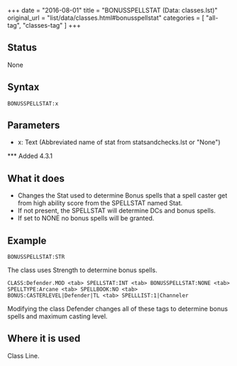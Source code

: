 +++
date = "2016-08-01"
title = "BONUSSPELLSTAT (Data: classes.lst)"
original_url = "list/data/classes.html#bonusspellstat"
categories = [ "all-tag", "classes-tag" ]
+++

## Status

None

## Syntax

`BONUSSPELLSTAT:x`

## Parameters

-   x: Text (Abbreviated name of stat from
    statsandchecks.lst or "None")



<span id="bonusspellstat"></span> \*\*\* Added 4.3.1

What it does
------------

-   Changes the Stat used to determine Bonus spells that a spell caster
    get from high ability score from the SPELLSTAT named Stat.
-   If not present, the SPELLSTAT will determine DCs and bonus spells.
-   If set to NONE no bonus spells will be granted.

Example
-------

`BONUSSPELLSTAT:STR`

The class uses Strength to determine bonus spells.

`CLASS:Defender.MOD <tab> SPELLSTAT:INT <tab> BONUSSPELLSTAT:NONE <tab> SPELLTYPE:Arcane <tab> SPELLBOOK:NO <tab> BONUS:CASTERLEVEL|Defender|TL <tab> SPELLLIST:1|Channeler`

Modifying the class Defender changes all of these tags to determine
bonus spells and maximum casting level.

Where it is used
----------------

Class Line.

